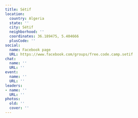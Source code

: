 ```yaml
---
title: Sétif
location:
  country: Algeria
  state: ''
  city: Sétif
  neighborhood: ''
  coordinates: 36.189475, 5.404666
  plusCode: ''
social:
  name: Facebook page
  URL: https://www.facebook.com/groups/free.code.camp.setif
chat:
  name: ''
  URL: ''
event:
  name: ''
  URL: ''
leaders:
- name: ''
  URL: ''
photos:
  old: ''
  cover: ''
---
```

